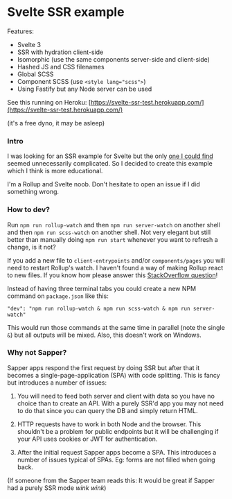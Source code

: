 # Svelte SSR example

Features:
* Svelte 3
* SSR with hydration client-side
* Isomorphic (use the same components server-side and client-side)
* Hashed JS and CSS filenames
* Global SCSS
* Component SCSS (use `<style lang="scss">`)
* Using Fastify but any Node server can be used

See this running on Heroku: [https://svelte-ssr-test.herokuapp.com/](https://svelte-ssr-test.herokuapp.com/)

(it's a free dyno, it may be asleep)

### Intro

I was looking for an SSR example for Svelte but the only [one I could find](https://github.com/domingues/svelte-ssr-example) seemed unnecessarily complicated. So I decided to create this example which I think is more educational.

I'm a Rollup and Svelte noob. Don't hesitate to open an issue if I did something wrong.

### How to dev?
Run `npm run rollup-watch` and then `npm run server-watch` on another shell and then `npm run scss-watch` on another shell. Not very elegant but still better than manually doing `npm run start` whenever you want to refresh a change, is it not?

If you add a new file to `client-entrypoints` and/or `components/pages` you will need to restart Rollup's watch. I haven't found a way of making Rollup react to new files. If you know how please answer this [StackOverflow question](https://stackoverflow.com/questions/61316722/how-watch-for-new-files-in-rollup-with-an-array-of-configs)!

Instead of having three terminal tabs you could create a new NPM command on `package.json` like this:
```
"dev": "npm run rollup-watch & npm run scss-watch & npm run server-watch"
```
This would run those commands at the same time in parallel (note the single `&`) but all outputs will be mixed. Also, this doesn't work on Windows.

### Why not Sapper?

Sapper apps respond the first request by doing SSR but after that it becomes a single-page-application (SPA) with code splitting. This is fancy but introduces a number of issues:

1. You will need to feed both server and client with data so you have no choice than to create an API. With a purely SSR'd app you may not need to do that since you can query the DB and simply return HTML.

2. HTTP requests have to work in both Node and the browser. This shouldn't be a problem for public endpoints but it will be challenging if your API uses cookies or JWT for authentication.

3. After the initial request Sapper apps become a SPA. This introduces a number of issues typical of SPAs. Eg: forms are not filled when going back.

(If someone from the Sapper team reads this: It would be great if Sapper had a purely SSR mode *wink wink*)